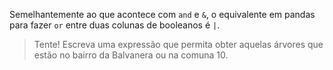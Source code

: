 Semelhantemente ao que acontece com `and` e `&`, o equivalente em pandas para fazer `or` entre duas colunas de booleanos é `|`.

> Tente! Escreva uma expressão que permita obter aquelas árvores que estão no bairro da Balvanera ou na comuna 10.
